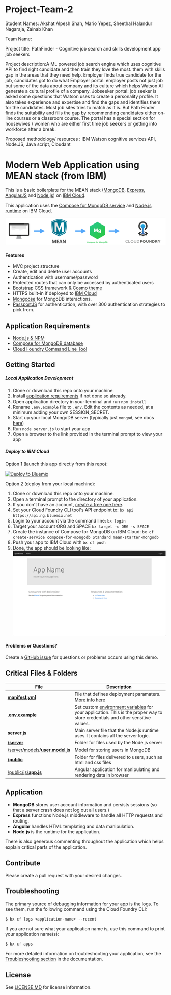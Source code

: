 
# Project-Team-2
Student Names: Akshat Alpesh Shah, Mario Yepez, Sheethal Halandur Nagaraja, Zainab Khan

Team Name:

Project title: PathFinder - Cognitive job search and skills development app job seekers

Project description:A ML powered job search engine which uses cognitive API to find right candidate and then train they love the most. them with skills gap in the areas that they need help. Employer finds true candidate for the job, candidates got to do what Employer portal: employer posts not just job but some of the data about company and its culture which helps Watson AI generate a cultural profile of a company. Jobseeker portal: job seeker is asked some questions that Watson uses to create a personality profile. It also takes experience and expertise and find the gaps and identifies them for the candidates. Most job sites tries to match as it is. But Path Finder finds the suitability and fills the gap by recommending candidates either on-line courses or a classroom course. The portal has a special section for housewives / women who are either first time job seekers or getting into workforce after a break.

Proposed methodology/ resources : IBM Watson cognitive services API, Node.JS, Java script, Cloudant


# Modern Web Application using MEAN stack (from IBM)

This is a basic boilerplate for the MEAN stack ([MongoDB](https://www.mongodb.org/), [Express](http://expressjs.com/), [AngularJS](https://angularjs.org/) and [Node.js](https://nodejs.org)) on [IBM Cloud](http://bluemix.net).

This application uses the [Compose for MongoDB service](https://console.bluemix.net/catalog/services/compose-for-mongodb) and [Node.js runtime](https://www.ng.bluemix.net/docs/starters/nodejs/index.html) on IBM Cloud.

<img src="ReadME-Images/Architecture.png">

#### Features
- MVC project structure
- Create, edit and delete user accounts
- Authentication with username/password
- Protected routes that can only be accessed by authenticated users
- Bootstrap CSS framework & [Cosmo theme](https://bootswatch.com/cosmo/)
- HTTPS built-in if deployed to [IBM Cloud](#deploy-to-bluemix)
- [Mongoose](https://github.com/Automattic/mongoose) for MongoDB interactions.
- [PassportJS](http://passportjs.org) for authentication, with over 300 authentication strategies to pick from.

## Application Requirements
- [Node.js & NPM](https://nodejs.org/en/download/)
- [Compose for MongoDB database](https://console.bluemix.net/catalog/compose-for-mongodb)
- [Cloud Foundry Command Line Tool](https://docs.cloudfoundry.org/devguide/installcf/)

## Getting Started
##### Local Application Development
1. Clone or download this repo onto your machine.
2. Install [application requirements](#application-requirements) if not done so already.
3. Open application directory in your terminal and run `npm install`
4. Rename `.env.example` file to `.env`.  Edit the contents as needed, at a minimum adding your own SESSION_SECRET.
5. Start up your local MongoDB server (typically just `mongod`, see docs [here](https://docs.mongodb.org/getting-started/shell/installation/))
6. Run `node server.js` to start your app
7. Open a browser to the link provided in the terminal prompt to view your app

##### Deploy to IBM Cloud

Option 1 (launch this app directly from this repo):

[![Deploy to Bluemix](https://bluemix.net/deploy/button.png)](https://bluemix.net/deploy?repository=https://github.com/IBM-Bluemix/Nodejs-MEAN-Stack)

Option 2 (deploy from your local machine):

1. Clone or download this repo onto your machine.
2. Open a terminal prompt to the directory of your application.
3. If you don't have an account, [create a free one here](https://console.ng.bluemix.net/registration/).
4. Set your Cloud Foundry CLI tool's API endpoint to: `bx api https://api.ng.bluemix.net `
5. Login to your account via the command line: `bx login`
6. Target your account ORG and SPACE  `bx target -o ORG -s SPACE`
7. Create the instance of Compose for MongoDB on IBM Cloud:  `bx cf create-service compose-for-mongodb Standard mean-starter-mongodb`
8. Push your app to IBM Cloud with `bx cf push`
9. Done, the app should be looking like:<img src="ReadME-Images/live-app.png">



#### Problems or Questions?

Create a [GitHub issue](https://github.com/IBM-Bluemix/nodejs-MEAN-stack/issues/new) for questions or problems occurs using this demo.

## Critical Files & Folders

| File                               | Description                                                  |
| ---------------------------------- | ------------------------------------------------------------ |
| [**manifest.yml**](./manifest.yml) | File that defines deployment paramaters. [More info here](https://www.ng.bluemix.net/docs/manageapps/depapps.html#appmanifest)
| [**.env.example**](./.env.example) | Set custom [environment variables](https://en.wikipedia.org/wiki/Environment_variable) for your application. This is the proper way to store credentials and other sensitive values.
| [**server.js**](./server.js) | Main server file that the Node.js runtime uses. It contains all the server logic.
| [**/server**](./server) | Folder for files used by the Node.js server
| [/server/models/**user.model.js**](./server/models/user.model.js) | Model for storing users in MongoDB
| [**/public**](./public) | Folder for files delivered to users, such as html and css files
| [/public/js/**app.js**](./public/js/app.js) | Angular application for manipulating and rendering data in browser


## Application
- **MongoDB** stores user account information and persists sessions (so that a server crash does not log out all users.)
- **Express** functions Node.js middleware to handle all HTTP requests and routing.
- **Angular** handles HTML templating and data manipulation.
- **Node.js** is the runtime for the application.

There is also generous commenting throughout the application which helps explain critical parts of the application.

## Contribute
Please create a pull request with your desired changes.

## Troubleshooting
The primary source of debugging information for your app is the logs. To see them, run the following command using the Cloud Foundry CLI:

  ```
  $ bx cf logs <application-name> --recent
  ```

If you are not sure what your application name is, use this command to print your application name(s):

  ```
  $ bx cf apps
  ```

For more detailed information on troubleshooting your application, see the [Troubleshooting section](https://www.ng.bluemix.net/docs/troubleshoot/tr.html) in the documentation.

## License
See [LICENSE.MD](https://github.com/IBM-Bluemix/Nodejs-MEAN-Stack/blob/master/LICENSE.md) for license information.
